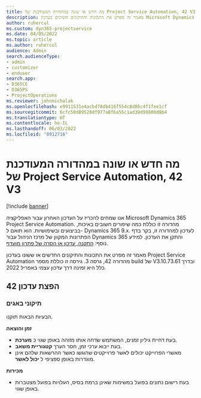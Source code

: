 ```yaml
---
title: מה חדש או שונה במהדורה המעודכנת של Project Service Automation, 42 V3
description: מאמר זה מפרט את התכונות והתיקונים הזמינים בעדכון Microsoft Dynamics 365 Project Service Automation מהדורה 42, גרסה 3.
author: ruhercul
ms.custom: dyn365-projectservice
ms.date: 04/05/2022
ms.topic: article
ms.author: ruhercul
audience: Admin
search.audienceType:
- admin
- customizer
- enduser
search.app:
- D365CE
- D365PS
- ProjectOperations
ms.reviewer: johnmichalak
ms.openlocfilehash: e9911531e4acbd78db416f554c8d85c4f1fee1cf
ms.sourcegitcommit: 6cfc50d89528df977a8f6a55c1ad39d99800d9b4
ms.translationtype: HT
ms.contentlocale: he-IL
ms.lasthandoff: 06/03/2022
ms.locfileid: "8912716"
---
```

# <a name="whats-new-or-changed-in-project-service-automation-update-release-42-v3"></a>מה חדש או שונה במהדורה המעודכנת של Project Service Automation, 42 V3

[!include [banner](../includes/psa-now-project-operations.md)]

אנו שמחים להכריז על העדכון האחרון עבור האפליקציה Microsoft Dynamics 365 Project Service Automation. מהדורה זו כוללת כמה שיפורים חשובים באיכות, בביצועים ובשימושיות. הוא תואם ל- Dynamics 365 9.x. לעדכון למהדורה זו, בקר בדף הפתרונות המקוון של מרכז הניהול עבור Dynamics 365 והתקן את העדכון. למידע נוסף: [התקנה, עדכון או הסרה של פתרון מועדף](/power-platform/admin/install-remove-preferred-solution).

מאמר זה מפרט את התכונות והתיקונים החדשים או ששונו בעדכון Project Service Automation מהדורה 42, גרסה 3. גירסה זו כוללת מספר build של V3.10.73.61 ובדרך כלל היא זמינה דרך עדכון עצמי באפריל 2022.

## <a name="update-release-42"></a>הפצת עדכון 42

### <a name="bug-fixes"></a>תיקוני באגים

הבעיות הבאות תוקנו.

**זמן והוצאה**

- בעת דחיית גיליון זמנים, המשתמש שדחה אותו מזוהה באופן שגוי כ **מערכת**.
- בעת ייבוא ערכי זמן, חסר הערך **קטגוריית משאב**.
- מאשרי הפרוייקט יכולים לאשר פרוייקטים שהוגשו כאשר ההרשאות שלהם אינן מוגדרות באופן ספציפי ל **יכול לאשר**.

**מכירות**

- בעת רישום נתונים בפועל במשימות שאינן ברמת בסיס, העלויות בפועל מצטברות באופן שגוי.
